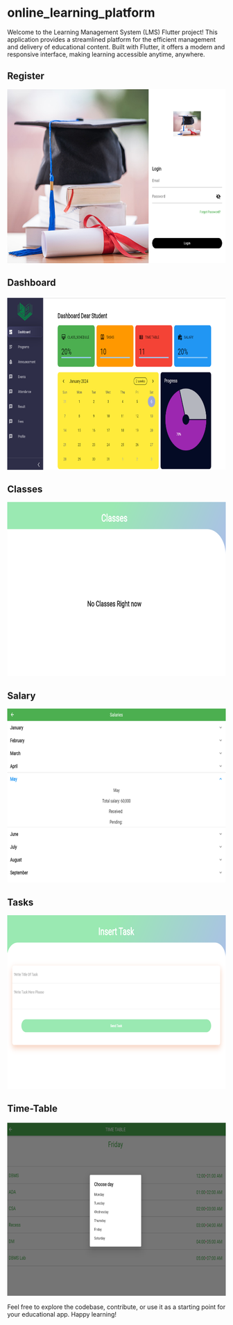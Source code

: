 # online_learning_platform

Welcome to the Learning Management System (LMS) Flutter project! This application provides a streamlined platform for the efficient management and delivery of educational content. Built with Flutter, it offers a modern and responsive interface, making learning accessible anytime, anywhere.

## Register
<img src="assets/register.png" alt="App Screenshot" width="700" height="400">

## Dashboard
<img src="assets/home1.png" alt="App Screenshot" width="700" height="400">

## Classes
  <img src="assets/classes.png" alt="App Screenshot" width="700" height="400">

  ## Salary
  <img src="assets/salary.png" alt="App Screenshot" width="700" height="400">

  ## Tasks
  <img src="assets/task.png" alt="App Screenshot" width="700" height="400">

  ## Time-Table
  <img src="assets/timetable.png" alt="App Screenshot" width="700" height="400">


Feel free to explore the codebase, contribute, or use it as a starting point for your educational app. Happy learning!

